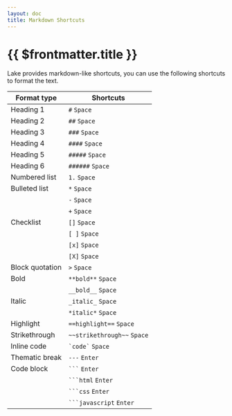 ```yaml
---
layout: doc
title: Markdown Shortcuts
---
```


# {{ $frontmatter.title }}

Lake provides markdown-like shortcuts, you can use the following shortcuts to format the text.

| Format type  | Shortcuts |
| ------------- | ------------- |
| Heading 1  | `#` `Space`  |
| Heading 2  | `##` `Space`  |
| Heading 3  | `###` `Space`  |
| Heading 4  | `####` `Space`  |
| Heading 5  | `#####` `Space`  |
| Heading 6  | `######` `Space`  |
| Numbered list  | `1.` `Space`  |
| Bulleted list  | `*` `Space`  |
|   | `-` `Space`  |
|   | `+` `Space`  |
| Checklist  | `[]` `Space`  |
|   | `[ ]` `Space`  |
|   | `[x]` `Space`  |
|   | `[X]` `Space`  |
| Block quotation  | `>` `Space`  |
| Bold  | `**bold**` `Space`  |
|   | `__bold__` `Space`  |
| Italic  | `_italic_` `Space`  |
|   | `*italic*` `Space`  |
| Highlight  | `==highlight==` `Space`  |
| Strikethrough  | `~~strikethrough~~` `Space`  |
| Inline code  | <code>\`code\`</code> `Space`  |
| Thematic break  | `---` `Enter`  |
| Code block  | <code>\`\`\`</code> `Enter`  |
|   | <code>\`\`\`html</code> `Enter`  |
|   | <code>\`\`\`css</code> `Enter`  |
|   | <code>\`\`\`javascript</code> `Enter`  |

